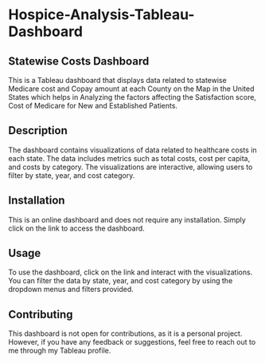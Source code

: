 # Hospice-Analysis-Tableau-Dashboard
## Statewise Costs Dashboard
This is a Tableau dashboard that displays data related to statewise Medicare cost and Copay amount at each County on the Map in the United States
which helps in Analyzing the factors affecting the Satisfaction score, Cost of Medicare for New and Established Patients.

## Description
The dashboard contains visualizations of data related to healthcare costs in each state. The data includes metrics such as total costs, cost per capita, and costs by category. The visualizations are interactive, allowing users to filter by state, year, and cost category.

## Installation
This is an online dashboard and does not require any installation. Simply click on the link to access the dashboard.

## Usage
To use the dashboard, click on the link and interact with the visualizations. You can filter the data by state, year, and cost category by using the dropdown menus and filters provided.

## Contributing
This dashboard is not open for contributions, as it is a personal project. However, if you have any feedback or suggestions, 
feel free to reach out to me through my Tableau profile.





